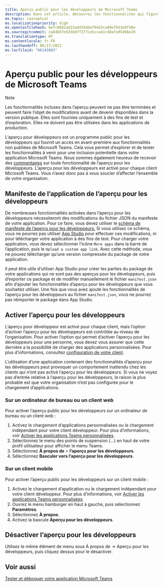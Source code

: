 ```yaml
---
title: Aperçu public pour les développeurs de Microsoft Teams
description: Dans cet article, découvrez les fonctionnalités qui figurent dans la préversion préliminaire publique pour les développeurs de Microsoft Teams et le manifeste d’application de la préversion préliminaire pour les développeurs.
ms.topic: conceptual
ms.localizationpriority: high
ms.openlocfilehash: 6efc0681ad15add36ddaf94d3ca89ef931e9f30e
ms.sourcegitcommit: ca84b5fe5d3b97f377ce5cca41c48afa95496e28
ms.translationtype: HT
ms.contentlocale: fr-FR
ms.lasthandoff: 06/17/2022
ms.locfileid: "66143983"
---
```

# <a name="public-developer-preview-for-microsoft-teams"></a>Aperçu public pour les développeurs de Microsoft Teams

>[!NOTE]
>Les fonctionnalités incluses dans l’aperçu peuvent ne pas être terminées et peuvent faire l’objet de modifications avant de devenir disponibles dans la version publique. Elles sont fournies uniquement à des fins de test et d’exploration. Elles ne doivent pas être utilisées dans les applications de production.

L’aperçu pour développeurs est un programme public pour les développeurs qui fournit un accès en avant-première aux fonctionnalités non publiées de Microsoft Teams. Cela vous permet d’explorer et de tester les fonctionnalités à venir pour une inclusion potentielle dans votre application Microsoft Teams. Nous sommes également heureux de recevoir des [commentaires](~/feedback.md) sur toute fonctionnalité de l’aperçu pour les développeurs. L’aperçu pour les développeurs est activé pour chaque client Microsoft Teams. Vous n’avez donc pas à vous soucier d’affecter l’ensemble de votre organisation.

## <a name="developer-preview-app-manifest"></a>Manifeste de l’application de l’aperçu pour les développeurs

De nombreuses fonctionnalités activées dans l’aperçu pour les développeurs nécessiteront des modifications du fichier JSON du manifeste de votre application. Pour ce faire, vous devez utiliser le [schéma de manifeste de l’aperçu pour les développeurs.](~/resources/schema/manifest-schema-dev-preview.md) Si vous utilisez ce schéma, vous ne pourrez pas utiliser [App Studio](~/concepts/build-and-test/app-studio-overview.md) pour effectuer ces modifications, ni pour télécharger votre application à des fins de test. Pour charger votre application, vous devez sélectionner l’icône `More apps` dans la barre de l’application, puis le `Upload a custom app link`. Avec cette méthode, vous ne pouvez télécharger qu’une version compressée du package de votre application.

Il peut être utile d’utiliser App Studio pour créer les parties du package de votre applications qui ne sont pas des aperçus pour les développeurs, puis d’exporter ce package et de modifier manuellement le fichier `manifest.json` afin d’ajouter les fonctionnalités d’aperçu pour les développeurs que vous souhaitez utiliser. Une fois que vous avez ajouté les fonctionnalités de l’aperçu pour les développeurs au fichier `manifest.json`, vous ne pourrez pas réimporter le package dans App Studio.

## <a name="enable-developer-preview"></a>Activer l’aperçu pour les développeurs

L’aperçu pour développeur est activé pour chaque client, mais l’option d’activer l’aperçu pour les développeurs est contrôlée au niveau de l’organisation. Pour activer l’option qui permet d’activer l’aperçu pour les développeurs pour une personne, vous devez vous assurer que cette dernière a la possibilité de charger des applications personnalisées. Pour plus d’informations, consultez [configuration de votre client](~/concepts/build-and-test/prepare-your-o365-tenant.md).

L’utilisation d’une application contenant des fonctionnalités d’aperçu pour les développeurs peut provoquer un comportement inattendu chez les clients qui n’ont pas activé l’aperçu pour les développeurs. Si vous ne voyez pas d’entrée relative à l’aperçu pour les développeurs, la raison la plus probable est que votre organisation n’est pas configurée pour le chargement d’applications.

### <a name="on-a-desktop-or-web-client"></a>Sur un ordinateur de bureau ou un client web

Pour activer l’aperçu public pour les développeurs sur un ordinateur de bureau ou un client web :

1. Activez le chargement d’applications personnalisées ou le chargement indépendant pour votre client développeur. Pour plus d’informations, voir [Activer les applications Teams personnalisées](../../concepts/build-and-test/prepare-your-o365-tenant.md#enable-custom-teams-apps-and-turn-on-custom-app-uploading).
1. Sélectionnez le menu des points de suspension (...) en haut de votre profil utilisateur pour afficher le menu Teams.
1. Sélectionnez **À propos de** >  **l’aperçu pour les développeurs**.
1. Sélectionnez **Basculer vers l’aperçu pour les développeurs**.

### <a name="on-a-mobile-client"></a>Sur un client mobile

Pour activer l’aperçu public pour les développeurs sur un client mobile :

1. Activez le chargement d’application ou le chargement indépendant pour votre client développeur. Pour plus d’informations, voir [Activer les applications Teams personnalisées](../../concepts/build-and-test/prepare-your-o365-tenant.md#enable-custom-teams-apps-and-turn-on-custom-app-uploading).
1. Ouvrez le menu hamburger en haut à gauche, puis sélectionnez **Paramètres**.
1. Sélectionnez **À propos**.
1. Activez la bascule **Aperçu pour les développeurs**.

## <a name="disable-developer-preview"></a>Désactiver l’aperçu pour les développeurs

Utilisez le même élément de menu sous À propos de → Aperçu pour les développeurs, puis cliquez dessus pour le désactiver.

## <a name="see-also"></a>Voir aussi

[Tester et déboguer votre application Microsoft Teams](~/concepts/build-and-test/debug.md)
